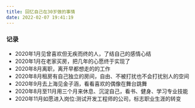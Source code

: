 ```yaml
---
title: 回忆自己在30岁做的事情
date: 2022-02-07 19:41:19
---
```


### 记录

- 2020年1月见曾喜欢但无疾而终的人，了结自己的感情心结
- 2020年1月在老家买房，把几年的心愿终于实现了
- 2020年8月离职，离开早都想走的的工作
- 2020年8月租房有自己独立的房间，自由、不被打扰也不会打扰别人的空间
- 2020年9月去上海见金子涵，看看喜欢的偶像在舞台跳舞
- 2020年8月至11月用三个月来休息、沉淀自己，看书、健身、学习专业技能
- 2020年11月如愿进入岗位:测试开发工程师的公司，标志职业生涯的转变

